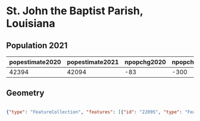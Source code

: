 # St. John the Baptist Parish, Louisiana

## Population 2021

| popestimate2020 | popestimate2021 | npopchg2020 | npopchg2021 | births2020 | births2021 | deaths2020 | deaths2021 | naturalchg2020 | naturalchg2021 | internationalmig2020 | internationalmig2021 | domesticmig2020 | domesticmig2021 | netmig2020 | netmig2021 |  rbirth2021  |  rdeath2021  | rnaturalchg2021 | rinternationalmig2021 | rdomesticmig2021 | rnetmig2021  |
|-----------------|-----------------|-------------|-------------|------------|------------|------------|------------|----------------|----------------|----------------------|----------------------|-----------------|-----------------|------------|------------|--------------|--------------|-----------------|-----------------------|------------------|--------------|
| 42394           | 42094           | -83         | -300        | 139        | 511        | 127        | 494        | 12             | 17             | 0                    | 20                   | -97             | -341            | -97        | -321       | 12.096392387 | 11.693968374 | 0.4024240129    | 0.4734400152          | -8.072152258     | -7.598712243|

## Geometry

```geojson

{"type": "FeatureCollection", "features": [{"id": "22095", "type": "Feature", "geometry": {"type": "MultiPolygon", "coordinates": [[[[-90.314969744, 30.294773332], [-90.331166145, 30.276027736], [-90.405018684, 30.220160223], [-90.428456184, 30.188950914], [-90.432972786, 30.143296617], [-90.414051887, 30.106594143], [-90.397636545, 30.09396394], [-90.449128379, 30.032857586], [-90.494392937, 30.029994742], [-90.538053876, 30.016972897], [-90.542268359, 29.984100599], [-90.541777443, 29.938798422], [-90.534837013, 29.912621837], [-90.541822362, 29.891491621], [-90.594583349, 29.892783619], [-90.611264765, 29.884621576], [-90.629340241, 29.895396309], [-90.656224696, 29.889453145], [-90.664621345, 29.906548455], [-90.666813323, 29.980878605], [-90.688844317, 30.035947593], [-90.661164322, 30.050792587], [-90.670755318, 30.093980581], [-90.653703323, 30.09625058], [-90.641992322, 30.166424562], [-90.632806667, 30.221369186], [-90.596472398, 30.21491844], [-90.578128341, 30.196042555], [-90.558632345, 30.193731556], [-90.542862347, 30.200536553], [-90.522406354, 30.219657548], [-90.497896361, 30.255942539], [-90.468833367, 30.269588534], [-90.401650579, 30.285457485], [-90.374370332, 30.283402479], [-90.350302397, 30.296825526], [-90.314969744, 30.294773332], [-90.314969744, 30.294773332]]]]}, "properties": {}}]}
```

